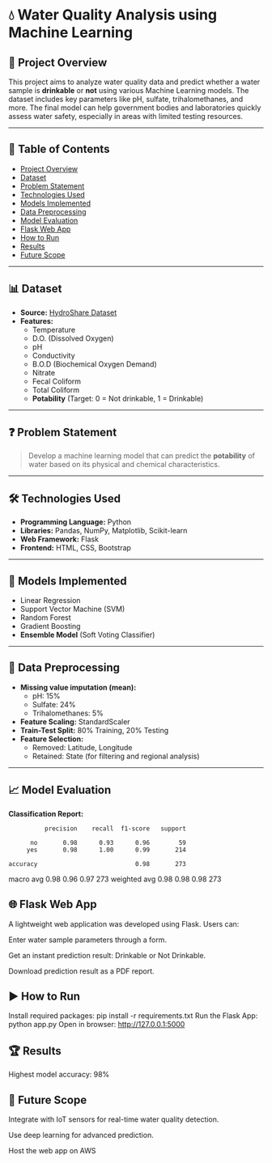 # 💧 Water Quality Analysis using Machine Learning

## 📌 Project Overview

This project aims to analyze water quality data and predict whether a water sample is **drinkable** or **not** using various Machine Learning models. The dataset includes key parameters like pH, sulfate, trihalomethanes, and more. The final model can help government bodies and laboratories quickly assess water safety, especially in areas with limited testing resources.

---

## 📂 Table of Contents

- [Project Overview](#-project-overview)
- [Dataset](#-dataset)
- [Problem Statement](#-problem-statement)
- [Technologies Used](#-technologies-used)
- [Models Implemented](#-models-implemented)
- [Data Preprocessing](#-data-preprocessing)
- [Model Evaluation](#-model-evaluation)
- [Flask Web App](#-flask-web-app)
- [How to Run](#-how-to-run)
- [Results](#-results)
- [Future Scope](#-future-scope)

---

## 📊 Dataset

- **Source:** [HydroShare Dataset](https://www.hydroshare.org/resource/4ab43e1b507b496b9b42749701daed5c/)
- **Features:**
  - Temperature  
  - D.O. (Dissolved Oxygen)  
  - pH  
  - Conductivity  
  - B.O.D (Biochemical Oxygen Demand)  
  - Nitrate  
  - Fecal Coliform  
  - Total Coliform  
  - **Potability** (Target: 0 = Not drinkable, 1 = Drinkable)

---

## ❓ Problem Statement

> Develop a machine learning model that can predict the **potability** of water based on its physical and chemical characteristics.

---

## 🛠️ Technologies Used

- **Programming Language:** Python  
- **Libraries:** Pandas, NumPy, Matplotlib, Scikit-learn  
- **Web Framework:** Flask  
- **Frontend:** HTML, CSS, Bootstrap

---

## 🤖 Models Implemented

- Linear Regression  
- Support Vector Machine (SVM)  
- Random Forest  
- Gradient Boosting  
- **Ensemble Model** (Soft Voting Classifier)

---

## 🧼 Data Preprocessing

- **Missing value imputation (mean):**
  - pH: 15%  
  - Sulfate: 24%  
  - Trihalomethanes: 5%
- **Feature Scaling:** StandardScaler  
- **Train-Test Split:** 80% Training, 20% Testing  
- **Feature Selection:**
  - Removed: Latitude, Longitude  
  - Retained: State (for filtering and regional analysis)

---

## 📈 Model Evaluation

**Classification Report:**

              precision    recall  f1-score   support

          no       0.98      0.93      0.96        59
         yes       0.98      1.00      0.99       214

    accuracy                           0.98       273
   macro avg       0.98      0.96      0.97       273
weighted avg       0.98      0.98      0.98       273


## 🌐 Flask Web App
A lightweight web application was developed using Flask. Users can:

Enter water sample parameters through a form.

Get an instant prediction result: Drinkable or Not Drinkable.

Download prediction result as a PDF report.

## ▶️ How to Run

Install required packages:
pip install -r requirements.txt
Run the Flask App:  python app.py
Open in browser:   http://127.0.0.1:5000

## 🏆 Results
Highest model accuracy: 98%


## 🚀 Future Scope

Integrate with IoT sensors for real-time water quality detection.

Use deep learning for advanced prediction.

Host the web app on AWS
